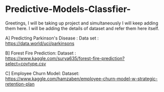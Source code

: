 # Predictive-Models-Classfier-
Greetings,
I will be taking up  project and simultaneously I will keep adding them here.
I will be adding the details of dataset and refer them here itself.

A] Predicting Parkinson's Disease : 
Data set : https://data.world/uci/parkinsons 

B] Forest Fire Prediction: 
Dataset : https://www.kaggle.com/surya635/forest-fire-prediction?select=covtype.csv

C] Employee Churn Model:
Dataset: https://www.kaggle.com/hamzaben/employee-churn-model-w-strategic-retention-plan
